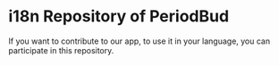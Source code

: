 # i18n Repository of PeriodBud

If you want to contribute to our app, to use it in your language, you can participate in this repository.
